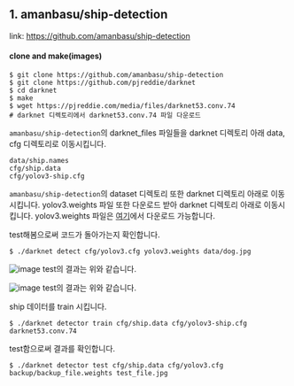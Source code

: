 ## 1. amanbasu/ship-detection

link: https://github.com/amanbasu/ship-detection

#### clone and make(images)

```
$ git clone https://github.com/amanbasu/ship-detection
$ git clone https://github.com/pjreddie/darknet
$ cd darknet
$ make
$ wget https://pjreddie.com/media/files/darknet53.conv.74
# darknet 디렉토리에서 darknet53.conv.74 파일 다운로드
```

`amanbasu/ship-detection`의 darknet_files 파일들을 darknet 디렉토리 아래 data, cfg 디렉토리로 이동시킵니다.

```
data/ship.names
cfg/ship.data
cfg/yolov3-ship.cfg
```

`amanbasu/ship-detection`의 dataset 디렉토리 또한 darknet 디렉토리 아래로 이동시킵니다.
yolov3.weights 파일 또한 다운로드 받아 darknet 디렉토리 아래로 이동시킵니다.
yolov3.weights 파일은 [여기](https://pjreddie.com/media/files/yolov3.weights)에서 다운로드 가능합니다.

test해봄으로써 코드가 돌아가는지 확인합니다.

```
$ ./darknet detect cfg/yolov3.cfg yolov3.weights data/dog.jpg
```

![image](https://user-images.githubusercontent.com/46602874/119124918-29799400-ba6c-11eb-9835-4e28b39c1ff5.png)
test의 결과는 위와 같습니다.

![image](https://user-images.githubusercontent.com/46602874/119124918-29799400-ba6c-11eb-9835-4e28b39c1ff5.png)
test의 결과는 위와 같습니다.

ship 데이터를 train 시킵니다.

```
$ ./darknet detector train cfg/ship.data cfg/yolov3-ship.cfg darknet53.conv.74
```

test함으로써 결과를 확인합니다.

```
$ ./darknet detector test cfg/ship.data cfg/yolov3.cfg backup/backup_file.weights test_file.jpg
```
